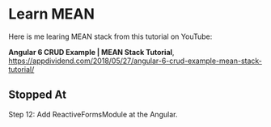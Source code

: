 # Learn MEAN
Here is me learing MEAN stack from this tutorial on YouTube:

**Angular 6 CRUD Example | MEAN Stack Tutorial**,
https://appdividend.com/2018/05/27/angular-6-crud-example-mean-stack-tutorial/

## Stopped At
Step 12: Add ReactiveFormsModule at the Angular.